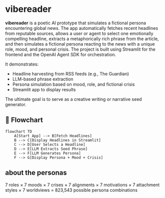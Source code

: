 # vibereader

**vibereader** is a poetic AI prototype that simulates a fictional persona encountering global news. The app automatically fetches recent headlines from reputable sources, allows a user or agent to select one emotionally compelling headline, extracts a metaphorically rich phrase from the article, and then simulates a fictional persona reacting to the news with a unique role, mood, and personal crisis. The project is built using Streamlit for the frontend and the OpenAI Agent SDK for orchestration.

It demonstrates:
- Headline harvesting from RSS feeds (e.g., The Guardian)
- LLM-based phrase extraction
- Persona simulation based on mood, role, and fictional crisis
- Streamlit app to display results

The ultimate goal is to serve as a creative writing or narrative seed generator.

## 🧠 Flowchart

```mermaid
flowchart TD
    A[Start App] --> B[Fetch Headlines]
    B --> C[Display Headlines in Streamlit]
    C --> D[User Selects a Headline]
    D --> E[LLM Extracts Seed Phrase]
    E --> F[LLM Generates Persona]
    F --> G[Display Persona + Mood + Crisis]
```


## about the personas

7 roles × 7 moods × 7 crises × 7 alignments × 7 motivations × 7 attachment styles × 7 worldviews
= 823,543 possible persona combinations